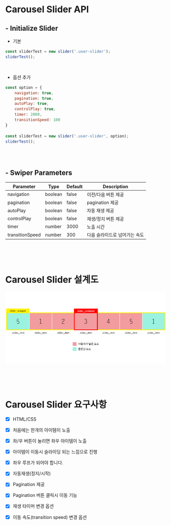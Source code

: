 # Carousel Slider API

## - Initialize Slider

- 기본

```js
const sliderTest = new slider('.user-slider');
sliderTest();
```

<br>

- 옵션 추가

```js
const option = {
    navigation: true,
    pagination: true,
    autoPlay: true,
    controlPlay: true,
    timer: 2000,
    transitionSpeed: 100
}

const sliderTest = new slider('.user-slider', option);
sliderTest();
```

<br>

<br>

## - Swiper Parameters

| **Parameter**   | **Type** | **Default** | **Description**               |
| --------------- | -------- | ----------- | ----------------------------- |
| navigation      | boolean  | false       | 이전/다음 버튼 제공           |
| pagination      | boolean  | false       | pagination 제공               |
| autoPlay        | boolean  | false       | 자동 재생 제공                |
| controlPlay     | boolean  | false       | 재생/정지 버튼 제공           |
| timer           | number   | 3000        | 노출 시간                     |
| transitionSpeed | number   | 300         | 다음 슬라이드로 넘어가는 속도 |

<br>

<br>

<br>

# Carousel Slider 설계도

![디자인](./design.jpg)

<br>

<br>

<br>

# Carousel Slider 요구사항

- [x] HTML/CSS

- [x] 처음에는 한개의 아이템이 노출

- [x] 좌/우 버튼이 눌리면 좌우 아이템이 노출

- [x] 아이템이 이동시 슬라이딩 되는 느낌으로 진행

- [x] 좌우 루프가 되어야 합니다.

- [x] 자동재생(정지/시작)

- [x] Pagination 제공

- [x] Pagination 버튼 클릭시 이동 기능

- [x] 재생 타이머 변경 옵션

- [x] 이동 속도(transition speed) 변경 옵션

